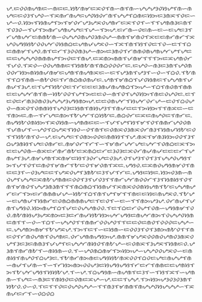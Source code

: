 ᜌۦᜇᜏᜏᜈᜌᜈᜇᜑᜈᜇᜇۦᜐᜀᜈᜋᜇᜁᜏᜎᜈᜑᜈᜎᜈᜑᜌᜌᜌᜂᜏᜐᜌᜎᜈᜑᜈᜌᜇᜇᜏᜂᜎᜌᜏᜑᜎᜁᜈᜆᜈᜌᜇᜌᜏᜐᜏᜆᜈᜎᜌᜌᜎᜊᜈᜇᜐᜅᜇᜂᜈᜁᜎᜏᜇᜑᜌᜑᜏۦᜐᜅᜎᜐᜈᜌᜎᜅᜎᜋᜏᜆᜌᜂᜌᜁᜏᜌᜈᜆᜇᜁᜎᜏᜎᜑᜎᜎᜌᜈᜈᜂᜇᜈᜎᜎᜏᜂᜏᜑᜎᜉᜎᜅᜈᜆᜌᜈᜌᜌᜇᜎᜌᜑᜎᜅᜌۦᜇᜆᜈᜑᜏᜇᜈᜑᜇᜑᜇᜌᜇᜂᜎᜆᜌᜈᜌᜆᜇᜈᜈᜀᜈᜑᜏᜌᜌᜏᜈᜌᜏᜂᜈᜏᜌᜑᜈᜈᜎᜋᜈᜏᜎᜁᜇᜇᜈᜆᜈᜆᜎᜁᜌᜏᜌᜐᜐᜀᜏᜏᜌᜆᜏᜐᜈᜊᜇᜌᜈᜉᜌᜁᜏᜑᜎᜁᜎᜈᜎᜐᜎᜏᜇᜎᜏᜑᜇᜎᜎᜊᜇᜈᜈᜋᜎᜌᜏۦᜈᜎᜇᜆᜎᜂᜏᜏᜈᜂᜌᜑᜈᜅᜇᜂᜈᜏᜎᜆᜈᜈᜏᜈᜌᜈᜌᜆᜌᜎᜌᜇᜇᜇᜌᜌᜌᜏᜈᜈᜈᜌᜎᜅᜏᜇᜎᜈᜌۦᜇᜁᜈᜅᜈᜈᜎᜉᜈᜋᜎᜎᜎᜅᜇᜁᜌᜈᜏᜆᜎᜉᜏۦᜎᜁᜏᜑᜏᜏᜌᜈᜈᜇᜎᜐᜈᜀᜈᜎᜈᜊᜏᜏᜏᜆᜇۦᜇᜌᜏᜑᜈᜂᜇᜂᜈᜎᜌᜏᜈᜏᜏᜆᜐᜅᜈᜐᜈᜉᜈᜋᜇᜌᜈᜎᜈᜌᜈᜁᜇᜑᜇᜎᜌᜂᜈᜎᜌᜂᜎᜑᜏᜑᜎᜊᜏۦᜎᜀᜈᜎᜎᜊᜎᜈᜈᜑᜈᜀᜏᜇᜎᜆᜈᜊᜈᜏᜈᜉᜇۦᜌᜈᜎᜋᜈᜊᜎᜉᜏᜐᜈᜇᜎᜌᜌᜈᜎᜉᜈᜉᜎᜂᜌۦᜇᜎᜌᜎᜐᜀᜏᜇᜎᜆᜇᜇᜇᜂᜈᜉᜈᜌᜈᜊᜎᜅᜌᜑᜎᜊᜎᜈᜏᜈᜎᜈᜈᜇᜇᜌᜌᜆᜈᜎᜈᜑᜐᜀᜏᜏᜎᜌᜎᜅᜇᜇᜏᜑᜈᜎᜏᜎᜌᜏᜐᜅᜎᜈᜇᜏᜌᜏᜇۦᜇᜎᜇᜏᜇᜆᜈᜂᜏᜈᜏᜂᜌᜌᜌᜂᜌᜐᜈᜅᜌۦᜇᜇᜏᜈᜌᜆᜎᜐᜌᜆᜏᜆᜌᜑᜇᜏᜎᜊᜏᜌᜏᜑᜈᜁᜏᜎᜏᜈᜈᜐᜎᜌᜏᜂᜇᜐᜈᜎᜈᜐᜌᜂᜎᜎᜈᜉᜇᜇᜎᜅᜐᜅᜎᜎᜈᜁᜇᜑᜇᜎᜈᜅᜇۦᜈᜑᜎᜆᜌᜇᜈᜅᜎᜀᜌᜆᜎᜊᜐᜀᜇۦᜈᜊᜏᜆᜇᜁᜇᜈᜌᜏᜇᜎᜈᜆᜇۦᜈᜌᜐᜀᜏᜈᜐᜅᜎᜁᜏᜐᜈᜑᜌᜈᜈᜇᜇᜑᜎᜉᜎᜌᜎᜐᜎᜋᜎᜏᜎᜈᜈᜆᜌᜏᜏᜈᜎᜉᜈᜉᜎᜑᜌᜏᜎᜊᜌᜁᜎᜐᜏᜑᜏᜎᜈᜎᜇᜏᜈᜁᜏᜂᜈᜁᜏᜆᜈᜂᜎᜐᜈᜉᜐᜀᜇᜏᜎᜎᜐᜀᜈᜎᜏᜑᜌۦᜇᜌᜌᜇᜎᜏᜈᜅᜏᜏᜇᜈᜈᜐᜎᜎᜌۦᜈᜁᜎᜋᜈᜂᜐᜅᜏᜏᜎᜂᜎᜊᜌᜂᜈᜐᜎᜌᜇᜏᜈᜆᜇۦᜈᜋᜏᜆᜎᜆᜎᜑᜎᜋᜈᜆᜌᜆᜌᜇᜌᜆᜎᜏᜈᜊᜇᜁᜎᜅᜇᜇᜌᜏᜈᜑᜈᜁᜇᜆᜈᜆᜈᜀᜇᜁᜈᜊᜇᜆᜇᜂᜏᜂᜇᜁᜏᜆᜈᜉᜈᜉᜇᜇᜇᜆᜎᜌᜈᜌᜎᜂᜌۦᜈᜋᜌᜈᜎᜁᜈᜋᜇᜐᜎᜂᜏᜆᜌᜇᜏᜂᜌۦᜏᜎᜌᜂᜎᜏᜎᜂᜎᜌᜌᜏᜌᜐᜎᜅᜎᜉᜎᜏᜎᜇᜈᜏᜎᜋᜈᜆᜎᜀᜇᜏᜎᜋᜏᜈᜎᜁᜇۦᜌᜐᜏۦᜇᜁᜈᜏᜌᜐᜈᜋᜏᜎᜈᜇᜇᜂᜎᜑᜏᜂᜌᜇᜇᜎᜌᜁᜏᜌᜎᜂᜈᜀᜇᜂᜎᜉᜎᜆᜇۦᜌᜐᜇᜐᜇۦᜐᜅᜏᜂᜈᜑᜈᜏᜌᜎᜌᜌᜇᜁᜈᜀᜌᜈᜈᜇᜏᜏᜎᜂᜎᜉᜏᜂᜎᜎᜈᜆᜌᜆᜈᜏᜏᜆᜎᜂᜎᜐᜈᜐᜎᜏᜎᜈᜎᜋᜈᜏᜎᜌᜌᜂᜈᜂᜈᜎᜎᜎᜈᜊᜈᜊᜎᜐᜈᜉᜎᜁᜈᜁᜏᜏᜈᜐᜌᜈᜎᜀᜇᜌᜌᜈᜌᜆᜇᜆᜎᜅᜇᜆᜈᜈᜈᜉᜌᜑᜐᜀᜎᜊᜎᜈᜎᜌᜎᜋᜎᜎᜈᜇᜇᜐᜇᜈᜌᜁᜏۦᜎᜀᜌᜑᜇᜌᜈᜉᜎᜐᜈᜆᜇᜏᜈᜊᜈᜈᜈᜌᜇᜎᜇᜏᜎᜑᜇᜑᜎᜎᜈᜅᜌᜂᜌۦᜏᜆᜈᜉᜎᜉᜈᜎᜌᜐᜏۦᜐᜅᜈᜌᜎᜊᜎᜉᜇᜏᜌᜌᜈᜏᜏۦᜎᜇᜎᜊᜇᜆᜏᜌᜎᜏᜈᜑᜌᜐᜈᜋᜎᜏᜏۦᜈᜀᜈᜐᜌᜂᜌᜁᜈᜅᜇᜂᜇᜆᜈᜉᜐᜀᜐᜅᜌᜆᜌᜐᜇᜈᜌᜆᜈᜅᜎᜏᜌᜌᜏᜐᜈᜇᜈᜎᜎᜑᜏᜑᜎᜊᜎᜑᜌᜌᜏᜎᜎᜈᜈᜆᜏᜏᜌᜏᜎᜎᜇᜇᜏᜇᜈᜏᜎᜏᜏᜏᜇᜌᜌᜑᜇۦᜌᜌᜈᜅᜈᜋᜎᜀᜌᜁᜌۦᜎᜅᜎᜇᜎᜑᜇᜐᜈᜑᜇᜏᜏᜂᜎᜏᜎᜂᜈᜅᜈᜀᜏᜎᜎᜈᜇᜏᜎᜆᜈᜏᜌᜈᜎᜏᜌᜈᜇۦᜏᜆᜌᜈᜈᜌᜐᜅᜌۦᜈᜈᜎᜋᜌᜁᜏᜏᜈᜏᜌᜈᜏᜂᜈᜁᜏᜌᜎᜂᜇᜂᜇᜈᜈᜂᜎᜉᜌᜎᜇᜌᜌᜆᜈᜐᜏᜎᜈᜀᜌᜑᜇᜏᜈᜁᜎᜂᜌᜁᜎᜐᜈᜇᜏۦᜌᜂᜈᜎᜈᜆᜈᜀᜎᜑᜈᜐᜈᜑᜏۦᜎᜑᜌᜏᜈᜊᜈᜋᜎᜅᜐᜅᜌᜑᜌᜌᜏᜏᜌᜁᜏᜑᜇᜈᜈᜐᜎᜈᜌᜏᜎᜊᜌᜂᜇۦᜎᜀᜈᜆᜈᜅᜈᜇᜌᜐᜐᜀᜈᜁᜏᜏᜎᜊᜏᜇᜌᜇᜈᜌᜌᜎᜈᜑᜈᜉᜎᜉᜈᜑᜎᜑᜎᜆᜐᜅᜈᜅᜏᜏᜌᜂᜇᜐᜌᜐᜌᜐᜎᜆᜇᜆᜎᜈᜈᜇᜇᜌᜈᜐᜎᜅᜎᜀᜌᜆᜌᜐᜎᜐᜐᜀᜌۦᜎᜑᜌۦᜎᜊᜌᜐᜈᜑᜈᜌᜈᜎᜇᜂᜎᜑᜎᜐᜎᜁᜎᜑᜌᜈᜈᜑᜎᜌᜇᜑᜈᜂᜇᜎᜈᜐᜏᜇᜏᜈᜇᜁᜌᜑᜌۦᜇᜇᜎᜌᜌۦᜎᜅᜐᜅᜌᜂᜏᜂᜏᜂᜈᜎᜐᜀᜏۦᜏᜑᜏۦᜎᜇᜎᜎᜏᜇᜏᜌᜏᜌᜌᜑᜎᜎᜈᜂᜎᜋᜈᜈᜎᜈᜌᜌᜏᜐᜌᜌᜌᜑᜎᜁᜈᜉᜇᜆᜎᜑᜏᜊᜏᜊ
